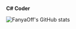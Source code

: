 **C# Coder**

![FanyaOff's GitHub stats](https://github-readme-stats.vercel.app/api?username=FanyaOff)
